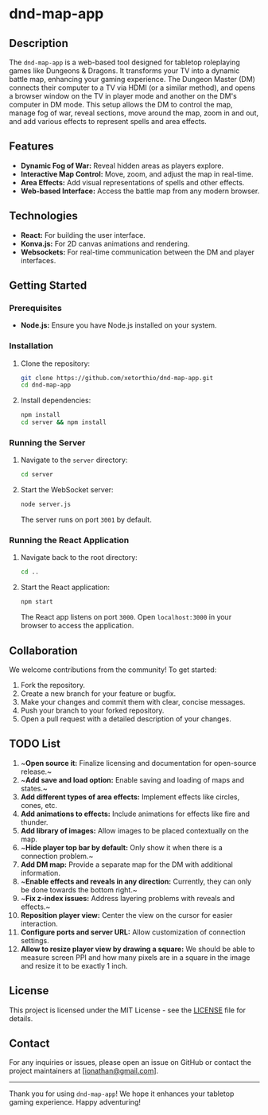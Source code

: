 # dnd-map-app

## Description

The `dnd-map-app` is a web-based tool designed for tabletop roleplaying games like Dungeons & Dragons. It transforms your TV into a dynamic battle map, enhancing your gaming experience. The Dungeon Master (DM) connects their computer to a TV via HDMI (or a similar method), and opens a browser window on the TV in player mode and another on the DM's computer in DM mode. This setup allows the DM to control the map, manage fog of war, reveal sections, move around the map, zoom in and out, and add various effects to represent spells and area effects.

## Features

- **Dynamic Fog of War:** Reveal hidden areas as players explore.
- **Interactive Map Control:** Move, zoom, and adjust the map in real-time.
- **Area Effects:** Add visual representations of spells and other effects.
- **Web-based Interface:** Access the battle map from any modern browser.

## Technologies

- **React:** For building the user interface.
- **Konva.js:** For 2D canvas animations and rendering.
- **Websockets:** For real-time communication between the DM and player interfaces.

## Getting Started

### Prerequisites

- **Node.js:** Ensure you have Node.js installed on your system.

### Installation

1. Clone the repository:
   ```bash
   git clone https://github.com/xetorthio/dnd-map-app.git
   cd dnd-map-app
   ```

2. Install dependencies:
   ```bash
   npm install
   cd server && npm install
   ```

### Running the Server

1. Navigate to the `server` directory:
   ```bash
   cd server
   ```

2. Start the WebSocket server:
   ```bash
   node server.js
   ```

   The server runs on port `3001` by default.

### Running the React Application

1. Navigate back to the root directory:
   ```bash
   cd ..
   ```

2. Start the React application:
   ```bash
   npm start
   ```

   The React app listens on port `3000`. Open `localhost:3000` in your browser to access the application.

## Collaboration

We welcome contributions from the community! To get started:

1. Fork the repository.
2. Create a new branch for your feature or bugfix.
3. Make your changes and commit them with clear, concise messages.
4. Push your branch to your forked repository.
5. Open a pull request with a detailed description of your changes.

## TODO List

1. ~**Open source it:** Finalize licensing and documentation for open-source release.~
2. ~**Add save and load option:** Enable saving and loading of maps and states.~
3. **Add different types of area effects:** Implement effects like circles, cones, etc.
4. **Add animations to effects:** Include animations for effects like fire and thunder.
5. **Add library of images:** Allow images to be placed contextually on the map.
6. ~**Hide player top bar by default:** Only show it when there is a connection problem.~
7. **Add DM map:** Provide a separate map for the DM with additional information.
8. ~**Enable effects and reveals in any direction:** Currently, they can only be done towards the bottom right.~
9. ~**Fix z-index issues:** Address layering problems with reveals and effects.~
10. **Reposition player view:** Center the view on the cursor for easier interaction.
11. **Configure ports and server URL:** Allow customization of connection settings.
12. **Allow to resize player view by drawing a square:** We should be able to measure screen PPI and how many pixels are in a square in the image and resize it to be exactly 1 inch.

## License

This project is licensed under the MIT License - see the [LICENSE](LICENSE) file for details.

## Contact

For any inquiries or issues, please open an issue on GitHub or contact the project maintainers at [ionathan@gmail.com].

---

Thank you for using `dnd-map-app`! We hope it enhances your tabletop gaming experience. Happy adventuring!
